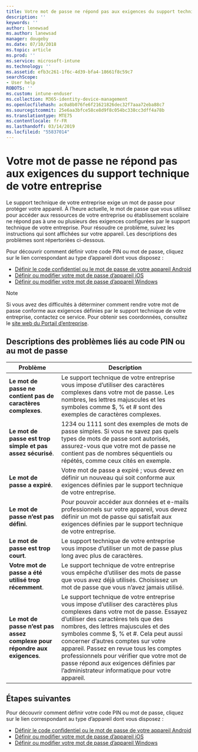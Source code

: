 ```yaml
---
title: Votre mot de passe ne répond pas aux exigences du support technique de votre entreprise | Microsoft Docs
description: ''
keywords: ''
author: lenewsad
ms.author: lanewsad
manager: dougeby
ms.date: 07/10/2018
ms.topic: article
ms.prod: ''
ms.service: microsoft-intune
ms.technology: ''
ms.assetid: efb3c261-1f6c-4d39-bfa4-18661f8c59c7
searchScope:
- User help
ROBOTS: ''
ms.custom: intune-enduser
ms.collection: M365-identity-device-management
ms.openlocfilehash: ac0a8b076fe6f21621826dec32f7aaa72eba88c7
ms.sourcegitcommit: 25e6aa3bfce58ce8d9f8c054bc338cc3dff4a78b
ms.translationtype: MTE75
ms.contentlocale: fr-FR
ms.lasthandoff: 03/14/2019
ms.locfileid: "55837014"
---
```

# <a name="your-password-does-not-meet-your-company-supports-requirements"></a>Votre mot de passe ne répond pas aux exigences du support technique de votre entreprise

Le support technique de votre entreprise exige un mot de passe pour protéger votre appareil. À l’heure actuelle, le mot de passe que vous utilisez pour accéder aux ressources de votre entreprise ou établissement scolaire ne répond pas à une ou plusieurs des exigences configurées par le support technique de votre entreprise. Pour résoudre ce problème, suivez les instructions qui sont affichées sur votre appareil. Les descriptions des problèmes sont répertoriées ci-dessous.

Pour découvrir comment définir votre code PIN ou mot de passe, cliquez sur le lien correspondant au type d’appareil dont vous disposez :

- [Définir le code confidentiel ou le mot de passe de votre appareil Android](set-your-pin-or-password-android.md)
- [Définir ou modifier votre mot de passe d’appareil iOS](set-or-change-your-passcode-ios.md)
- [Définir ou modifier votre mot de passe d’appareil Windows](set-or-change-your-password-windows.md)

> [!NOTE]
> Si vous avez des difficultés à déterminer comment rendre votre mot de passe conforme aux exigences définies par le support technique de votre entreprise, contactez ce service. Pour obtenir ses coordonnées, consultez le [site web du Portail d’entreprise](https://go.microsoft.com/fwlink/?linkid=2010980).

## <a name="pin-or-password-issue-descriptions"></a>Descriptions des problèmes liés au code PIN ou au mot de passe

| **Problème** | **Description** |
|-----------------------------------------------------|------------------------------------------------------------------------------------------------------------------------------------------------------------------------------------------------------------------------------------------------------------------------------------------------------------------------------------------------------------|
| **Le mot de passe ne contient pas de caractères complexes**. | Le support technique de votre entreprise vous impose d’utiliser des caractères complexes dans votre mot de passe. Les nombres, les lettres majuscules et les symboles comme $, % et # sont des exemples de caractères complexes. |
| **Le mot de passe est trop simple et pas assez sécurisé**. | 1234 ou 1111 sont des exemples de mots de passe simples. Si vous ne savez pas quels types de mots de passe sont autorisés, assurez-vous que votre mot de passe ne contient pas de nombres séquentiels ou répétés, comme ceux cités en exemple. |
| **Le mot de passe a expiré**. | Votre mot de passe a expiré ; vous devez en définir un nouveau qui soit conforme aux exigences définies par le support technique de votre entreprise. |
| **Le mot de passe n’est pas défini**. | Pour pouvoir accéder aux données et e-mails professionnels sur votre appareil, vous devez définir un mot de passe qui satisfait aux exigences définies par le support technique de votre entreprise. |
| **Le mot de passe est trop court**. | Le support technique de votre entreprise vous impose d’utiliser un mot de passe plus long avec plus de caractères. |
| **Votre mot de passe a été utilisé trop récemment**. | Le support technique de votre entreprise vous empêche d’utiliser des mots de passe que vous avez déjà utilisés. Choisissez un mot de passe que vous n’avez jamais utilisé. |
| **Le mot de passe n’est pas assez complexe pour répondre aux exigences**. | Le support technique de votre entreprise vous impose d’utiliser des caractères plus complexes dans votre mot de passe. Essayez d’utiliser des caractères tels que des nombres, des lettres majuscules et des symboles comme $, % et #. Cela peut aussi concerner d’autres comptes sur votre appareil. Passez en revue tous les comptes professionnels pour vérifier que votre mot de passe répond aux exigences définies par l’administrateur informatique pour votre appareil. |

## <a name="next-steps"></a>Étapes suivantes

Pour découvrir comment définir votre code PIN ou mot de passe, cliquez sur le lien correspondant au type d’appareil dont vous disposez :

- [Définir le code confidentiel ou le mot de passe de votre appareil Android](set-your-pin-or-password-android.md)
- [Définir ou modifier votre mot de passe d’appareil iOS](set-or-change-your-passcode-ios.md)
- [Définir ou modifier votre mot de passe d’appareil Windows](set-or-change-your-password-windows.md)
